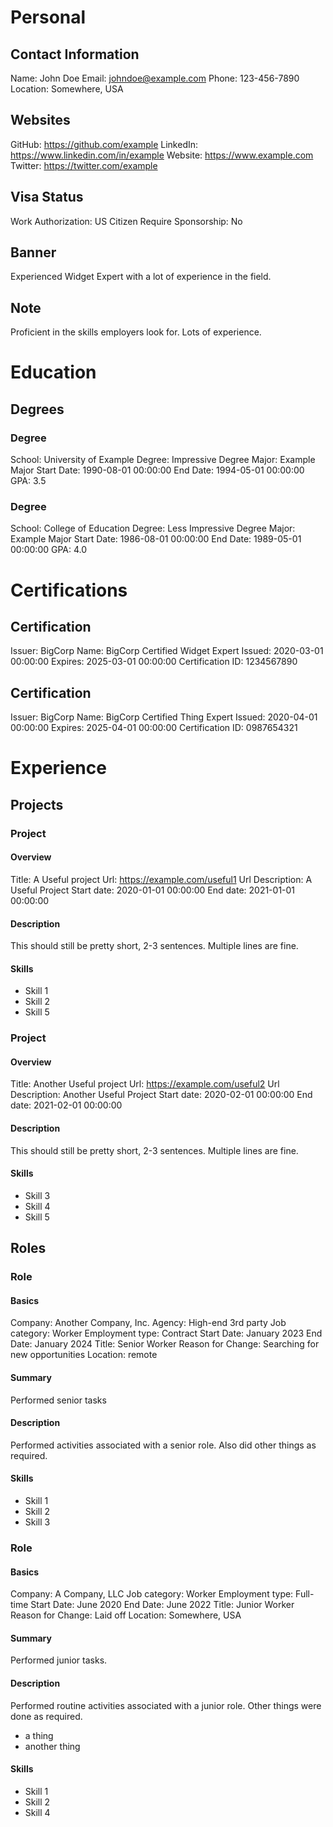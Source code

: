 # Personal

## Contact Information

Name: John Doe
Email: johndoe@example.com
Phone: 123-456-7890
Location: Somewhere, USA

## Websites

GitHub: https://github.com/example
LinkedIn: https://www.linkedin.com/in/example
Website: https://www.example.com
Twitter: https://twitter.com/example

## Visa Status

Work Authorization: US Citizen
Require Sponsorship: No

## Banner

Experienced Widget Expert with a lot of experience in the field.

## Note

Proficient in the skills employers look for.
Lots of experience.

# Education

## Degrees

### Degree

School: University of Example
Degree: Impressive Degree
Major: Example Major
Start Date: 1990-08-01 00:00:00
End Date: 1994-05-01 00:00:00
GPA: 3.5

### Degree

School: College of Education
Degree: Less Impressive Degree
Major: Example Major
Start Date: 1986-08-01 00:00:00
End Date: 1989-05-01 00:00:00
GPA: 4.0

# Certifications

## Certification

Issuer: BigCorp
Name: BigCorp Certified Widget Expert
Issued: 2020-03-01 00:00:00
Expires: 2025-03-01 00:00:00
Certification ID: 1234567890

## Certification

Issuer: BigCorp
Name: BigCorp Certified Thing Expert
Issued: 2020-04-01 00:00:00
Expires: 2025-04-01 00:00:00
Certification ID: 0987654321

# Experience

## Projects
### Project
#### Overview
Title: A Useful project
Url: https://example.com/useful1
Url Description: A Useful Project
Start date: 2020-01-01 00:00:00
End date: 2021-01-01 00:00:00
#### Description
This should still be pretty short, 2-3 sentences.
Multiple lines are fine.
#### Skills
* Skill 1
* Skill 2
* Skill 5
### Project
#### Overview
Title: Another Useful project
Url: https://example.com/useful2
Url Description: Another Useful Project
Start date: 2020-02-01 00:00:00
End date: 2021-02-01 00:00:00
#### Description
This should still be pretty short, 2-3 sentences.
Multiple lines are fine.
#### Skills
* Skill 3
* Skill 4
* Skill 5
## Roles
### Role
#### Basics
Company: Another Company, Inc.
Agency: High-end 3rd party
Job category: Worker
Employment type:  Contract
Start Date:  January 2023
End Date:  January 2024
Title:  Senior Worker
Reason for Change:  Searching for new opportunities
Location:  remote
#### Summary
Performed senior tasks
#### Description
Performed activities associated with a senior role.
Also did other things as required.
#### Skills
* Skill 1
* Skill 2
* Skill 3
### Role
#### Basics
Company: A Company, LLC
Job category: Worker
Employment type:  Full-time
Start Date:  June 2020
End Date:  June 2022
Title:  Junior Worker
Reason for Change:  Laid off
Location:  Somewhere, USA
#### Summary
Performed junior tasks.
#### Description
Performed routine activities associated with a junior role.
Other things were done as required.
* a thing
* another thing
#### Skills
* Skill 1
* Skill 2
* Skill 4

